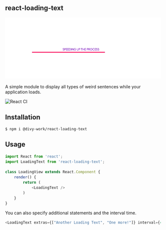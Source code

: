 ## react-loading-text

![](./assets/demo.gif)

A simple module to display all types of weird sentences while your application loads.

![React CI](https://github.com/divy-work/react-loading-text/workflows/React%20CI/badge.svg)

## Installation

```sh
$ npm i @divy-work/react-loading-text
```

## Usage

```js
import React from 'react';
import LoadingText from 'react-loading-text';

class LoadingView extends React.Component {
	render() {
		return (
			<LoadingText />
		)
	}
}
```

You can also specify additional statements and the interval time.

```js
<LoadingText extras={["Another Loading Text", "One more!"]} interval={4000} />
```
